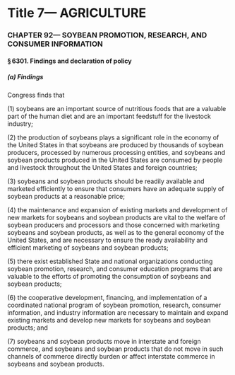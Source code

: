 
# Title 7— AGRICULTURE
### CHAPTER 92— SOYBEAN PROMOTION, RESEARCH, AND CONSUMER INFORMATION
#### § 6301. Findings and declaration of policy
##### (a) Findings

Congress finds that

(1) soybeans are an important source of nutritious foods that are a valuable part of the human diet and are an important feedstuff for the livestock industry;

(2) the production of soybeans plays a significant role in the economy of the United States in that soybeans are produced by thousands of soybean producers, processed by numerous processing entities, and soybeans and soybean products produced in the United States are consumed by people and livestock throughout the United States and foreign countries;

(3) soybeans and soybean products should be readily available and marketed efficiently to ensure that consumers have an adequate supply of soybean products at a reasonable price;

(4) the maintenance and expansion of existing markets and development of new markets for soybeans and soybean products are vital to the welfare of soybean producers and processors and those concerned with marketing soybeans and soybean products, as well as to the general economy of the United States, and are necessary to ensure the ready availability and efficient marketing of soybeans and soybean products;

(5) there exist established State and national organizations conducting soybean promotion, research, and consumer education programs that are valuable to the efforts of promoting the consumption of soybeans and soybean products;

(6) the cooperative development, financing, and implementation of a coordinated national program of soybean promotion, research, consumer information, and industry information are necessary to maintain and expand existing markets and develop new markets for soybeans and soybean products; and

(7) soybeans and soybean products move in interstate and foreign commerce, and soybeans and soybean products that do not move in such channels of commerce directly burden or affect interstate commerce in soybeans and soybean products.

